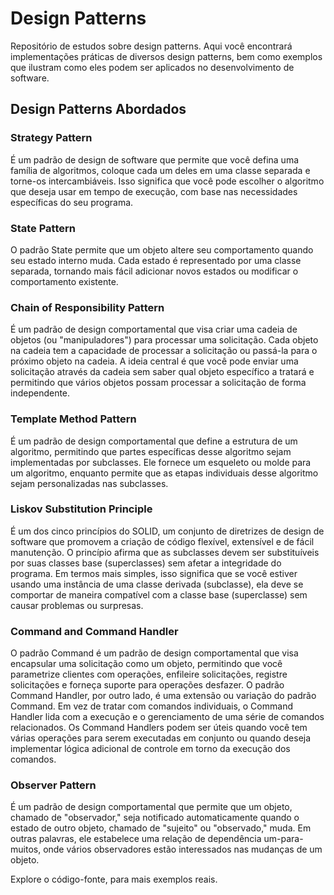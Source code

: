 # Design Patterns

Repositório de estudos sobre design patterns. Aqui você encontrará implementações práticas de diversos design patterns, bem como exemplos que ilustram como eles podem ser aplicados no desenvolvimento de software.

## Design Patterns Abordados

### Strategy Pattern

É um padrão de design de software que permite que você defina uma família de algoritmos, coloque cada um deles em uma classe separada e torne-os intercambiáveis. Isso significa que você pode escolher o algoritmo que deseja usar em tempo de execução, com base nas necessidades específicas do seu programa.

### State Pattern

O padrão State permite que um objeto altere seu comportamento quando seu estado interno muda. Cada estado é representado por uma classe separada, tornando mais fácil adicionar novos estados ou modificar o comportamento existente.

### Chain of Responsibility Pattern

É um padrão de design comportamental que visa criar uma cadeia de objetos (ou "manipuladores") para processar uma solicitação. Cada objeto na cadeia tem a capacidade de processar a solicitação ou passá-la para o próximo objeto na cadeia. A ideia central é que você pode enviar uma solicitação através da cadeia sem saber qual objeto específico a tratará e permitindo que vários objetos possam processar a solicitação de forma independente.

### Template Method Pattern

É um padrão de design comportamental que define a estrutura de um algoritmo, permitindo que partes específicas desse algoritmo sejam implementadas por subclasses. Ele fornece um esqueleto ou molde para um algoritmo, enquanto permite que as etapas individuais desse algoritmo sejam personalizadas nas subclasses.

### Liskov Substitution Principle

É um dos cinco princípios do SOLID, um conjunto de diretrizes de design de software que promovem a criação de código flexível, extensível e de fácil manutenção. O princípio afirma que as subclasses devem ser substituíveis por suas classes base (superclasses) sem afetar a integridade do programa. Em termos mais simples, isso significa que se você estiver usando uma instância de uma classe derivada (subclasse), ela deve se comportar de maneira compatível com a classe base (superclasse) sem causar problemas ou surpresas.

### Command and Command Handler

O padrão Command é um padrão de design comportamental que visa encapsular uma solicitação como um objeto, permitindo que você parametrize clientes com operações, enfileire solicitações, registre solicitações e forneça suporte para operações desfazer.
O padrão Command Handler, por outro lado, é uma extensão ou variação do padrão Command. Em vez de tratar com comandos individuais, o Command Handler lida com a execução e o gerenciamento de uma série de comandos relacionados.
Os Command Handlers podem ser úteis quando você tem várias operações para serem executadas em conjunto ou quando deseja implementar lógica adicional de controle em torno da execução dos comandos.

### Observer Pattern

É um padrão de design comportamental que permite que um objeto, chamado de "observador," seja notificado automaticamente quando o estado de outro objeto, chamado de "sujeito" ou "observado," muda. Em outras palavras, ele estabelece uma relação de dependência um-para-muitos, onde vários observadores estão interessados nas mudanças de um objeto.

Explore o código-fonte, para mais exemplos reais.
